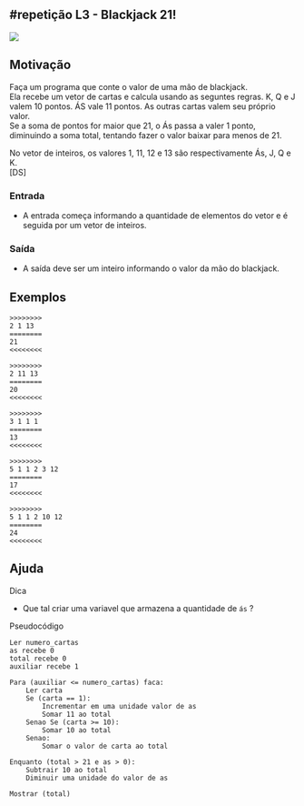 ## #repetição L3 - Blackjack 21!


![](__capa.jpg)

## Motivação

Faça um programa que conte o valor de uma mão de blackjack.  
Ela recebe um vetor de cartas e calcula usando as seguntes regras. K, Q e J valem 10 pontos. ÁS vale 11 pontos. As outras cartas valem seu próprio valor.  
Se a soma de pontos for maior que 21, o Ás passa a valer 1 ponto, diminuindo a soma total, tentando fazer o valor baixar para menos de 21.  
  
No vetor de inteiros, os valores 1, 11, 12 e 13 são respectivamente Ás, J, Q e K.  
\[DS\]

### Entrada

- A entrada começa informando a quantidade de elementos do vetor e é seguida por um vetor de inteiros.  

### Saída

- A saída deve ser um inteiro informando o valor da mão do blackjack.

## Exemplos

```
>>>>>>>>
2 1 13
========
21
<<<<<<<<

>>>>>>>>
2 11 13
========
20
<<<<<<<<

>>>>>>>>
3 1 1 1
========
13
<<<<<<<<

>>>>>>>>
5 1 1 2 3 12
========
17
<<<<<<<<

>>>>>>>>
5 1 1 2 10 12  
========
24
<<<<<<<<
```

## Ajuda

Dica

- Que tal criar uma variavel que armazena a quantidade de `ás` ?

Pseudocódigo
```
Ler numero_cartas
as recebe 0
total recebe 0
auxiliar recebe 1

Para (auxiliar <= numero_cartas) faca:
    Ler carta
    Se (carta == 1):
        Incrementar em uma unidade valor de as
        Somar 11 ao total
    Senao Se (carta >= 10):
        Somar 10 ao total
    Senao:
        Somar o valor de carta ao total

Enquanto (total > 21 e as > 0):
    Subtrair 10 ao total
    Diminuir uma unidade do valor de as

Mostrar (total)
```
